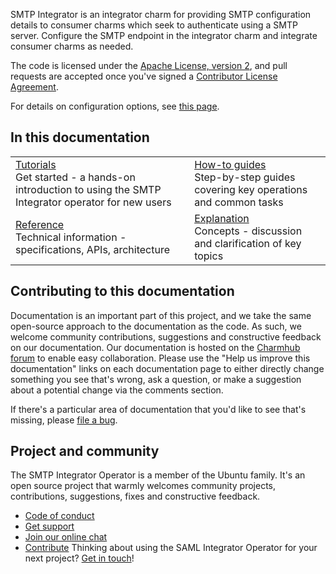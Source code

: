 SMTP Integrator is an integrator charm for providing SMTP configuration details to consumer charms which seek to authenticate using a SMTP server. Configure the SMTP endpoint in the integrator charm and integrate consumer charms as needed.

The code is licensed under the [Apache License, version 2](https://www.apache.org/licenses/LICENSE-2.0), and pull requests are accepted once you've signed a [Contributor License Agreement](https://en.wikipedia.org/wiki/Contributor_License_Agreement).

For details on configuration options, see [this page](https://charmhub.io/smtp-integrator/configure).

## In this documentation

| | |
|--|--|
| [Tutorials](https://charmhub.io/smtp-integrator/docs/tutorial-getting-started)</br>  Get started - a hands-on introduction to using the SMTP Integrator operator for new users </br> |  [How-to guides](https://charmhub.io/smtp-integrator/docs/how-to-contibute) </br> Step-by-step guides covering key operations and common tasks |
| [Reference](https://charmhub.io/smtp-integrator/docs/reference-actions) </br> Technical information - specifications, APIs, architecture | [Explanation](https://charmhub.io/smtp-integrator/docs/explanation-charm-architecture) </br> Concepts - discussion and clarification of key topics  |

## Contributing to this documentation

Documentation is an important part of this project, and we take the same open-source approach to the documentation as the code. As such, we welcome community contributions, suggestions and constructive feedback on our documentation. Our documentation is hosted on the [Charmhub forum](https://charmhub.io/smtp-integrator/docs) to enable easy collaboration. Please use the "Help us improve this documentation" links on each documentation page to either directly change something you see that's wrong, ask a question, or make a suggestion about a potential change via the comments section.

If there's a particular area of documentation that you'd like to see that's missing, please [file a bug](https://github.com/canonical/smtp-integrator-operator/issues).

## Project and community

The SMTP Integrator Operator is a member of the Ubuntu family. It's an open source
project that warmly welcomes community projects, contributions, suggestions,
fixes and constructive feedback.
* [Code of conduct](https://ubuntu.com/community/code-of-conduct)
* [Get support](https://discourse.charmhub.io/)
* [Join our online chat](https://chat.charmhub.io/charmhub/channels/charm-dev)
* [Contribute](https://charmhub.io/smtp-integrator/docs/how-to-contribute)
Thinking about using the SAML Integrator Operator for your next project? [Get in touch](https://chat.charmhub.io/charmhub/channels/charm-dev)!

